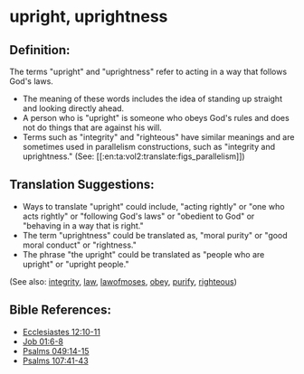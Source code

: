# upright, uprightness #

## Definition: ##

The terms "upright" and "uprightness" refer to acting in a way that follows God's laws.

* The meaning of these words includes the idea of standing up straight and looking directly ahead.
* A person who is "upright" is someone who obeys God's rules and does not do things that are against his will.
* Terms such as "integrity" and "righteous" have similar meanings and are sometimes used in parallelism constructions, such as "integrity and uprightness."  (See: [[:en:ta:vol2:translate:figs_parallelism]])

## Translation Suggestions: ##

* Ways to translate "upright" could include, "acting rightly" or "one who acts rightly" or "following God's laws" or "obedient to God" or "behaving in a way that is right."
* The term "uprightness" could be translated as, "moral purity" or "good moral conduct" or "rightness."
* The phrase "the upright" could be translated as "people who are upright" or "upright people."

(See also: [integrity](../other/integrity.md), [law](../other/law.md), [lawofmoses](../kt/lawofmoses.md), [obey](../other/obey.md),  [purify](../kt/purify.md), [righteous](../kt/righteous.md))

## Bible References: ##

* [Ecclesiastes 12:10-11](https://door43.org/en/bible/notes/ecc/12/10)
* [Job 01:6-8](https://door43.org/en/bible/notes/job/01/06)
* [Psalms 049:14-15](https://door43.org/en/bible/notes/psa/049/014)
* [Psalms 107:41-43](https://door43.org/en/bible/notes/psa/107/041)

